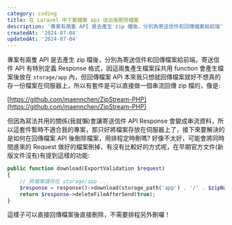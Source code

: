 ```yaml
---
category: coding
title: 在 Laravel 中下載檔案 api 送出後刪除檔案
description: '專案有兩隻 API 是去產生 zip 檔後，分別為寄送信件和回傳檔案給前端'
createdAt: '2024-07-04'
updatedAt: '2024-07-04'
---
```


專案有兩隻 API 是去產生 zip 檔後，分別為寄送信件和回傳檔案給前端，寄送信件 API 有特別定義 Response 格式，因這兩隻產生檔案採共用 function 會產生檔案後放在 `storage/app` 內，但回傳檔案 API 本來我只想就回傳檔案就好不想真的存一份檔案在伺服器上，所以有套件是可以直接做一個串流回傳 zip 檔的，像是:

[https://github.com/maennchen/ZipStream-PHP](https://github.com/maennchen/ZipStream-PHP)

但因為寫法共用的關係(我就懶)會讓寄送信件 API Response 會變成串流資料，所以這套件暫時不適合我的專案，那只好將檔案存放在伺服器上了，接下來要解決的是如何在回傳檔案 API 後刪除檔案，用排程定時刪嗎? 好像不太好，可能會將同時間進來的 Request 做好的檔案刪掉，有沒有比較好的方式呢，在早期官方文件(新版文件沒有)有提到這樣的功能:

```php
public function download(ExportValidation $request)
{
    // 將檔案儲存在 storage/app ...
    $response = response()->download(storage_path('app') . '/' . $zipName . '.zip');
    return $response->deleteFileAfterSend(true);
}
```

這樣子可以直接回傳檔案後直接刪除，不需要排程另外刪囉！
